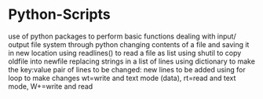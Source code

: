 # Python-Scripts
use of python packages to perform basic functions
dealing with input/ output file system through python
changing contents of a file and saving it in new location
using readlines() to read a file as list
using shutil to copy oldfile into newfile
replacing strings in a list of lines 
using dictionary to make the key:value pair of lines to be changed: new lines to be added
using for loop to make changes
wt=write and text mode (data), rt=read and text mode, W+=write and read
